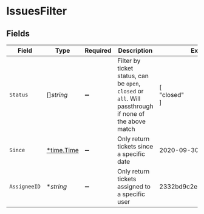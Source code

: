 # IssuesFilter


## Fields

| Field                                                                                                  | Type                                                                                                   | Required                                                                                               | Description                                                                                            | Example                                                                                                |
| ------------------------------------------------------------------------------------------------------ | ------------------------------------------------------------------------------------------------------ | ------------------------------------------------------------------------------------------------------ | ------------------------------------------------------------------------------------------------------ | ------------------------------------------------------------------------------------------------------ |
| `Status`                                                                                               | []*string*                                                                                             | :heavy_minus_sign:                                                                                     | Filter by ticket status, can be `open`, `closed` or `all`. Will passthrough if none of the above match | [<br/>"closed"<br/>]                                                                                   |
| `Since`                                                                                                | [*time.Time](https://pkg.go.dev/time#Time)                                                             | :heavy_minus_sign:                                                                                     | Only return tickets since a specific date                                                              | 2020-09-30T07:43:32.000Z                                                                               |
| `AssigneeID`                                                                                           | **string*                                                                                              | :heavy_minus_sign:                                                                                     | Only return tickets assigned to a specific user                                                        | 2332bd9c2eaaa5dcfa14721c                                                                               |